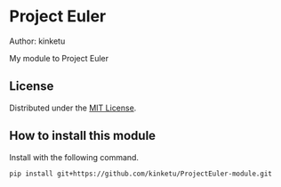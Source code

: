 Project Euler
============
Author: kinketu

My module to Project Euler

License
-------

Distributed under the [MIT License][MIT].

How to install this module
--------------------------
Install with the following command.

    pip install git+https://github.com/kinketu/ProjectEuler-module.git

[MIT]: http://www.opensource.org/licenses/mit-license.php
